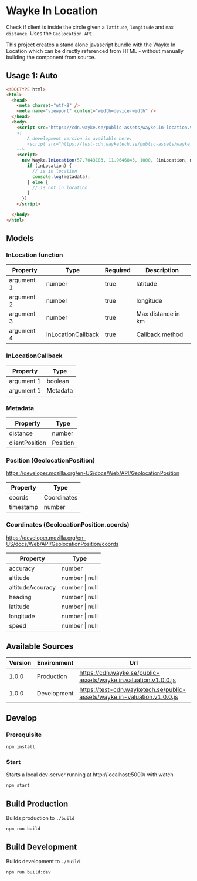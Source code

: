 # Wayke In Location

Check if client is inside the circle given a `latitude`, `longitude` and `max distance`. Uses the `Geolocation API`.

This project creates a stand alone javascript bundle with the Wayke In Location which can be directly referenced from HTML - without manually building the component from source.


## Usage 1: Auto

```html
<!DOCTYPE html>
<html>
  <head>
    <meta charset="utf-8" />
    <meta name="viewport" content="width=device-width" />
  </head>
  <body>
    <script src="https://cdn.wayke.se/public-assets/wayke.in-location.v1.0.0.js"></script>
    <!--
        A development version is available here:
        <script src="https://test-cdn.wayketech.se/public-assets/wayke.in-location.v1.0.0.js"></script>
    -->
    <script>
      new Wayke.InLocation(57.7043183, 11.9646843, 1000, (inLocation, metadata) => {
        if (inLocation) {
          // is in location
          console.log(metadata);
        } else {
          // is not in location
        }
      })
    </script>

  </body>
</html>
```

## Models
### InLocation function

| Property   | Type               | Required | Description        |
|------------|--------------------|----------|--------------------|
| argument 1 | number             | true     | latitude           |
| argument 2 | number             | true     | longitude          |
| argument 3 | number             | true     | Max distance in km |
| argument 4 | InLocationCallback | true     | Callback method    |

### InLocationCallback
| Property     | Type     |
|--------------|----------|
| argument 1   | boolean  |
| argument 1   | Metadata |

### Metadata
| Property       | Type     |
|----------------|----------|
| distance       | number   |
| clientPosition | Position |

### Position (GeolocationPosition)
https://developer.mozilla.org/en-US/docs/Web/API/GeolocationPosition

| Property  | Type        |
|-----------|-------------|
| coords    | Coordinates |
| timestamp | number      |


### Coordinates (GeolocationPosition.coords)
https://developer.mozilla.org/en-US/docs/Web/API/GeolocationPosition/coords

| Property         | Type        |
|------------------|-------------|
| accuracy         | number      |
| altitude         | number \| null |
| altitudeAccuracy | number \| null |
| heading          | number \| null |
| latitude         | number \| null |
| longitude        | number \| null |
| speed            | number \| null |



## Available Sources
| Version | Environment | Url                                                                   |
|---------|-------------|-----------------------------------------------------------------------|
| 1.0.0   | Production  | https://cdn.wayke.se/public-assets/wayke.in.valuation.v1.0.0.js          |
| 1.0.0   | Development | https://test-cdn.wayketech.se/public-assets/wayke.in-valuation.v1.0.0.js |

## Develop

### Prerequisite
```bash
npm install
```
### Start

Starts a local dev-server running at http://localhost:5000/ with watch

```bash
npm start
```

## Build Production

Builds production to `./build`

```bash
npm run build
```

## Build Development

Builds development to `./build`

```bash
npm run build:dev
```